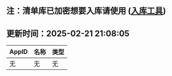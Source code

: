 ## 注：清单库已加密想要入库请使用 ([入库工具](https://github.com/BlankTMing/ManifestAutoUpdate/releases))

## 更新时间：2025-02-21 21:08:05
| AppID | 名称 | 类型  |
| :-------------------- | :----------------------------- | :----------- |
| 无 | 无 | 无 |
